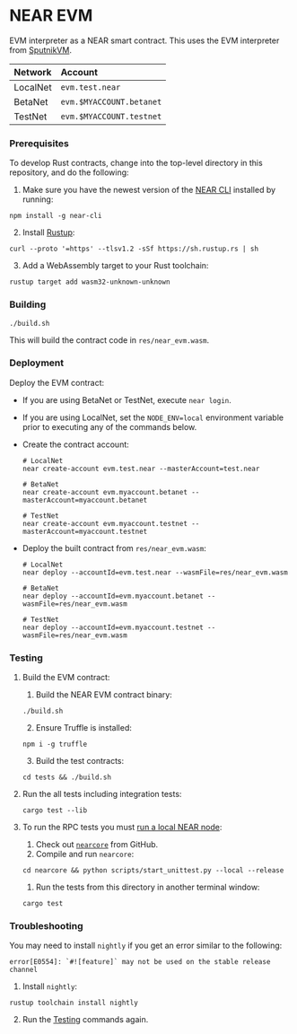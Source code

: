 # NEAR EVM

EVM interpreter as a NEAR smart contract. This uses the EVM interpreter from [SputnikVM].

Network  | Account
:------- | :-----------------------
LocalNet | `evm.test.near`
BetaNet  | `evm.$MYACCOUNT.betanet`
TestNet  | `evm.$MYACCOUNT.testnet`

### Prerequisites

To develop Rust contracts, change into the top-level directory in this
repository, and do the following:

1. Make sure you have the newest version of the [NEAR CLI] installed by running:

  ```shell
  npm install -g near-cli
  ```

2. Install [Rustup](https://rustup.rs):

  ```shell
  curl --proto '=https' --tlsv1.2 -sSf https://sh.rustup.rs | sh
  ```

3. Add a WebAssembly target to your Rust toolchain:

  ```shell
  rustup target add wasm32-unknown-unknown
  ```

### Building

```shell
./build.sh
```

This will build the contract code in `res/near_evm.wasm`.

### Deployment

Deploy the EVM contract:

* If you are using BetaNet or TestNet, execute `near login`.

* If you are using LocalNet, set the `NODE_ENV=local` environment variable
  prior to executing any of the commands below.

* Create the contract account:

  ```shell
  # LocalNet
  near create-account evm.test.near --masterAccount=test.near

  # BetaNet
  near create-account evm.myaccount.betanet --masterAccount=myaccount.betanet

  # TestNet
  near create-account evm.myaccount.testnet --masterAccount=myaccount.testnet
  ```

* Deploy the built contract from `res/near_evm.wasm`:

  ```shell
  # LocalNet
  near deploy --accountId=evm.test.near --wasmFile=res/near_evm.wasm

  # BetaNet
  near deploy --accountId=evm.myaccount.betanet --wasmFile=res/near_evm.wasm

  # TestNet
  near deploy --accountId=evm.myaccount.testnet --wasmFile=res/near_evm.wasm
  ```

### Testing

1. Build the EVM contract:

    1. Build the NEAR EVM contract binary:
      ```shell
      ./build.sh
      ```
    2. Ensure Truffle is installed:
      ```shell
      npm i -g truffle
      ```
    3. Build the test contracts:
      ```shell
      cd tests && ./build.sh
      ```

2. Run the all tests including integration tests:

      ```shell
      cargo test --lib
      ```

3. To run the RPC tests you must [run a local NEAR node](https://docs.near.org/docs/develop/node/running-a-node):

      1. Check out [`nearcore`](https://github.com/near/nearcore) from GitHub.
      2. Compile and run `nearcore`:
      ```shell
      cd nearcore && python scripts/start_unittest.py --local --release
      ```
    1. Run the tests from this directory in another terminal window:
      ```shell
      cargo test
      ```

### Troubleshooting

You may need to install `nightly` if you get an error similar to the following:

```shell
error[E0554]: `#![feature]` may not be used on the stable release channel
```

1. Install `nightly`:
  ```shell
  rustup toolchain install nightly
  ```
2. Run the [Testing](###Testing) commands again.

[NEAR CLI]:  https://docs.near.org/docs/tools/near-cli
[SputnikVM]: https://github.com/aurora-is-near/sputnikvm
